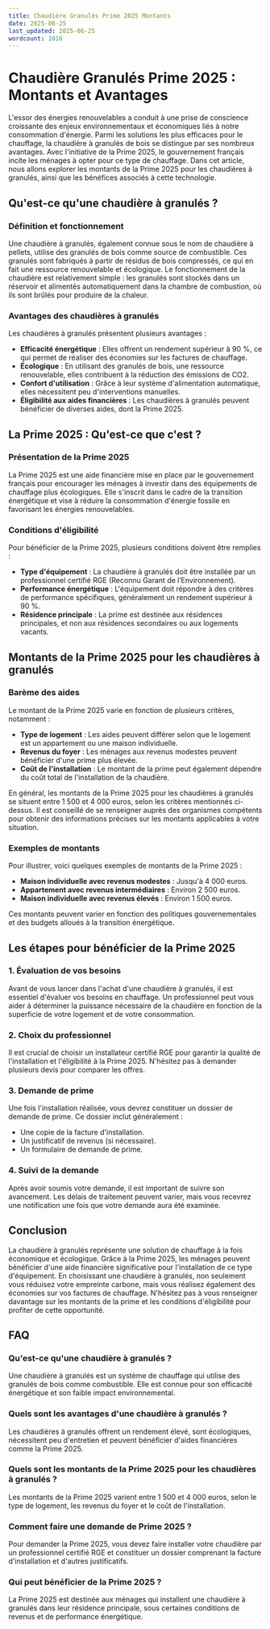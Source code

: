 ```yaml
---
title: Chaudière Granulés Prime 2025 Montants
date: 2025-06-25
last_updated: 2025-06-25
wordcount: 1016
---
```


# Chaudière Granulés Prime 2025 : Montants et Avantages

L'essor des énergies renouvelables a conduit à une prise de conscience croissante des enjeux environnementaux et économiques liés à notre consommation d'énergie. Parmi les solutions les plus efficaces pour le chauffage, la chaudière à granulés de bois se distingue par ses nombreux avantages. Avec l'initiative de la Prime 2025, le gouvernement français incite les ménages à opter pour ce type de chauffage. Dans cet article, nous allons explorer les montants de la Prime 2025 pour les chaudières à granulés, ainsi que les bénéfices associés à cette technologie.

## Qu'est-ce qu'une chaudière à granulés ?

### Définition et fonctionnement

Une chaudière à granulés, également connue sous le nom de chaudière à pellets, utilise des granulés de bois comme source de combustible. Ces granulés sont fabriqués à partir de résidus de bois compressés, ce qui en fait une ressource renouvelable et écologique. Le fonctionnement de la chaudière est relativement simple : les granulés sont stockés dans un réservoir et alimentés automatiquement dans la chambre de combustion, où ils sont brûlés pour produire de la chaleur.

### Avantages des chaudières à granulés

Les chaudières à granulés présentent plusieurs avantages :

- **Efficacité énergétique** : Elles offrent un rendement supérieur à 90 %, ce qui permet de réaliser des économies sur les factures de chauffage.
- **Écologique** : En utilisant des granulés de bois, une ressource renouvelable, elles contribuent à la réduction des émissions de CO2.
- **Confort d'utilisation** : Grâce à leur système d'alimentation automatique, elles nécessitent peu d'interventions manuelles.
- **Éligibilité aux aides financières** : Les chaudières à granulés peuvent bénéficier de diverses aides, dont la Prime 2025.

## La Prime 2025 : Qu'est-ce que c'est ?

### Présentation de la Prime 2025

La Prime 2025 est une aide financière mise en place par le gouvernement français pour encourager les ménages à investir dans des équipements de chauffage plus écologiques. Elle s'inscrit dans le cadre de la transition énergétique et vise à réduire la consommation d'énergie fossile en favorisant les énergies renouvelables.

### Conditions d'éligibilité

Pour bénéficier de la Prime 2025, plusieurs conditions doivent être remplies :

- **Type d'équipement** : La chaudière à granulés doit être installée par un professionnel certifié RGE (Reconnu Garant de l’Environnement).
- **Performance énergétique** : L'équipement doit répondre à des critères de performance spécifiques, généralement un rendement supérieur à 90 %.
- **Résidence principale** : La prime est destinée aux résidences principales, et non aux résidences secondaires ou aux logements vacants.

## Montants de la Prime 2025 pour les chaudières à granulés

### Barème des aides

Le montant de la Prime 2025 varie en fonction de plusieurs critères, notamment :

- **Type de logement** : Les aides peuvent différer selon que le logement est un appartement ou une maison individuelle.
- **Revenus du foyer** : Les ménages aux revenus modestes peuvent bénéficier d'une prime plus élevée.
- **Coût de l'installation** : Le montant de la prime peut également dépendre du coût total de l'installation de la chaudière.

En général, les montants de la Prime 2025 pour les chaudières à granulés se situent entre 1 500 et 4 000 euros, selon les critères mentionnés ci-dessus. Il est conseillé de se renseigner auprès des organismes compétents pour obtenir des informations précises sur les montants applicables à votre situation.

### Exemples de montants

Pour illustrer, voici quelques exemples de montants de la Prime 2025 :

- **Maison individuelle avec revenus modestes** : Jusqu'à 4 000 euros.
- **Appartement avec revenus intermédiaires** : Environ 2 500 euros.
- **Maison individuelle avec revenus élevés** : Environ 1 500 euros.

Ces montants peuvent varier en fonction des politiques gouvernementales et des budgets alloués à la transition énergétique.

## Les étapes pour bénéficier de la Prime 2025

### 1. Évaluation de vos besoins

Avant de vous lancer dans l'achat d'une chaudière à granulés, il est essentiel d'évaluer vos besoins en chauffage. Un professionnel peut vous aider à déterminer la puissance nécessaire de la chaudière en fonction de la superficie de votre logement et de votre consommation.

### 2. Choix du professionnel

Il est crucial de choisir un installateur certifié RGE pour garantir la qualité de l'installation et l'éligibilité à la Prime 2025. N'hésitez pas à demander plusieurs devis pour comparer les offres.

### 3. Demande de prime

Une fois l'installation réalisée, vous devrez constituer un dossier de demande de prime. Ce dossier inclut généralement :

- Une copie de la facture d'installation.
- Un justificatif de revenus (si nécessaire).
- Un formulaire de demande de prime.

### 4. Suivi de la demande

Après avoir soumis votre demande, il est important de suivre son avancement. Les délais de traitement peuvent varier, mais vous recevrez une notification une fois que votre demande aura été examinée.

## Conclusion

La chaudière à granulés représente une solution de chauffage à la fois économique et écologique. Grâce à la Prime 2025, les ménages peuvent bénéficier d'une aide financière significative pour l'installation de ce type d'équipement. En choisissant une chaudière à granulés, non seulement vous réduisez votre empreinte carbone, mais vous réalisez également des économies sur vos factures de chauffage. N'hésitez pas à vous renseigner davantage sur les montants de la prime et les conditions d'éligibilité pour profiter de cette opportunité.

## FAQ

### Qu'est-ce qu'une chaudière à granulés ?

Une chaudière à granulés est un système de chauffage qui utilise des granulés de bois comme combustible. Elle est connue pour son efficacité énergétique et son faible impact environnemental.

### Quels sont les avantages d'une chaudière à granulés ?

Les chaudières à granulés offrent un rendement élevé, sont écologiques, nécessitent peu d'entretien et peuvent bénéficier d'aides financières comme la Prime 2025.

### Quels sont les montants de la Prime 2025 pour les chaudières à granulés ?

Les montants de la Prime 2025 varient entre 1 500 et 4 000 euros, selon le type de logement, les revenus du foyer et le coût de l'installation.

### Comment faire une demande de Prime 2025 ?

Pour demander la Prime 2025, vous devez faire installer votre chaudière par un professionnel certifié RGE et constituer un dossier comprenant la facture d'installation et d'autres justificatifs.

### Qui peut bénéficier de la Prime 2025 ?

La Prime 2025 est destinée aux ménages qui installent une chaudière à granulés dans leur résidence principale, sous certaines conditions de revenus et de performance énergétique.